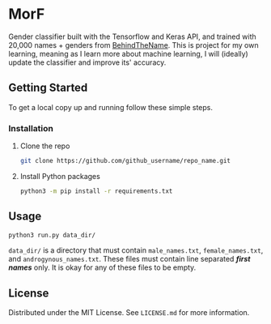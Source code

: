 # MorF
Gender classifier built with the Tensorflow and Keras API, and trained with 20,000 names + genders from [BehindTheName](https://www.behindthename.com/).
This is project for my own learning, meaning as I learn more about machine learning, I will (ideally) update the classifier and improve its' accuracy.

<!-- GETTING STARTED -->
## Getting Started

To get a local copy up and running follow these simple steps.

### Installation

1. Clone the repo
   ```sh
   git clone https://github.com/github_username/repo_name.git
   ```
2. Install Python packages
   ```sh
   python3 -m pip install -r requirements.txt
   ```

<!-- USAGE EXAMPLES -->
## Usage

```sh
python3 run.py data_dir/
```
`data_dir/` is a directory that must contain `male_names.txt`, `female_names.txt`, and `androgynous_names.txt`. These files must contain line separated ***first names*** only. It is okay for any of these files to be empty.


<!-- LICENSE -->
## License

Distributed under the MIT License. See `LICENSE.md` for more information.
